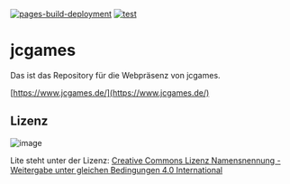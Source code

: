 [![pages-build-deployment](https://github.com/jcorporation/jcgames/actions/workflows/pages/pages-build-deployment/badge.svg)](https://github.com/jcorporation/jcgames/actions/workflows/pages/pages-build-deployment)
[![test](https://github.com/jcorporation/jcgames/actions/workflows/test.yml/badge.svg)](https://github.com/jcorporation/jcgames/actions/workflows/test.yml)

# jcgames

Das ist das Repository für die Webpräsenz von jcgames.

[https://www.jcgames.de/](https://www.jcgames.de/)

## Lizenz

![image](https://www.jcgames.de/assets/images/ccbysa.svg)

Lite steht unter der Lizenz: [Creative Commons Lizenz Namensnennung - Weitergabe unter gleichen Bedingungen 4.0 International](http://creativecommons.org/licenses/by-sa/4.0/)
